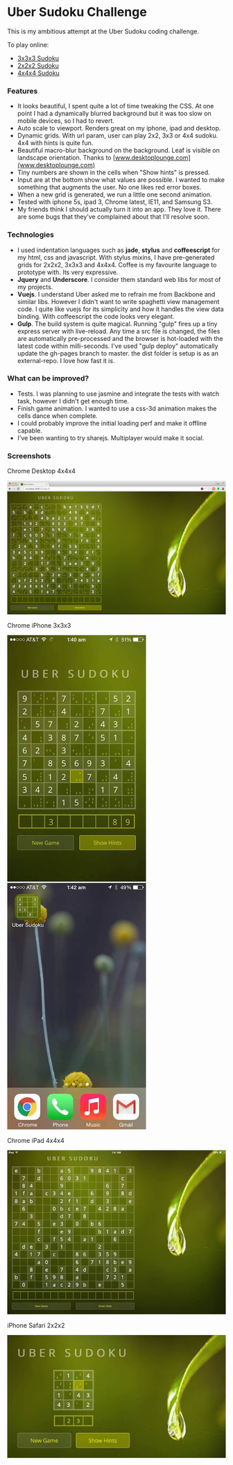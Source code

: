 # Uber Sudoku Challenge

This is my ambitious attempt at the Uber Sudoku coding challenge.

To play online: 
 * [3x3x3 Sudoku](https://nojvek.github.io/uber-sudoku)
 * [2x2x2 Sudoku](https://nojvek.github.io/uber-sudoku/?size=2)
 * [4x4x4 Sudoku](https://nojvek.github.io/uber-sudoku/?size=4)


### Features
 * It looks beautiful, I spent quite a lot of time tweaking the CSS. At one point I had a dynamically blurred background but it was too slow on mobile devices, so I had to revert.
 * Auto scale to viewport. Renders great on my iphone, ipad and desktop. 
 * Dynamic grids. With url param, user can play 2x2, 3x3 or 4x4 sudoku. 4x4 with hints is quite fun.
 * Beautiful macro-blur background on the background. Leaf is visible on landscape orientation. Thanks to [www.desktoplounge.com](www.desktoplounge.com)
 * Tiny numbers are shown in the cells when "Show hints" is pressed.
 * Input are at the bottom show what values are possible. I wanted to make something that augments the user. No one likes red error boxes. 
 * When a new grid is generated, we run a little one second animation.
 * Tested with iphone 5s, ipad 3, Chrome latest, IE11, and Samsung S3.
 * My friends think I should actually turn it into an app. They love it. There are some bugs that they've complained about that I'll resolve soon.

### Technologies
 * I used indentation languages such as **jade**, **stylus** and **coffeescript** for my html, css and javascript. With stylus mixins, I have pre-generated grids for 2x2x2, 3x3x3 and 4x4x4. Coffee is my favourite language to prototype with. Its very expressive.
 * **Jquery** and **Underscore**. I consider them standard web libs for most of my projects. 
 * **Vuejs**. I understand Uber asked me to refrain me from Backbone and similar libs. However I didn't want to write spaghetti view management code. I quite like vuejs for its simplicity and how it handles the view data binding. With coffeescript the code looks very elegant.
 * **Gulp**. The build system is quite magical. Running "gulp" fires up a tiny express server with live-reload. Any time a src file is changed, the files are automatically pre-processed and the browser is hot-loaded with the latest code within milli-seconds. I've used "gulp deploy" automatically update the gh-pages branch to master. the dist folder is setup is as an external-repo. I love how fast it is.


### What can be improved?
 * Tests. I was planning to use jasmine and integrate the tests with watch task, however I didn't get enough time.
 * Finish game animation. I wanted to use a css-3d animation makes the cells dance when complete. 
 * I could probably improve the initial loading perf and make it offline capable.
 * I've been wanting to try sharejs. Multiplayer would make it social.

### Screenshots

Chrome Desktop 4x4x4

![](screenshots/desktop.jpg?raw=true)

Chrome iPhone 3x3x3

![](screenshots/iphone.jpg?raw=true)
![](screenshots/iphone_app.jpg?raw=true)

Chrome iPad 4x4x4

![](screenshots/ipad.jpg?raw=true)

iPhone Safari 2x2x2

![](screenshots/2x2.jpg?raw=true)